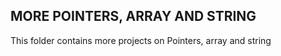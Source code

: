 MORE POINTERS, ARRAY AND STRING
---
This folder contains more projects on Pointers, array and string